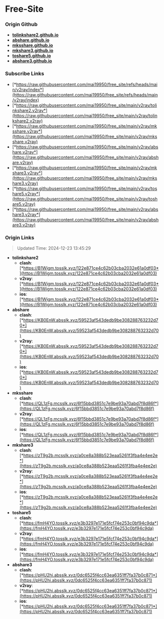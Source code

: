 # Free-Site

### Origin Github

- [**tolinkshare2.github.io**](https://github.com/tolinkshare2/tolinkshare2.github.io)
- [**abshare.github.io**](https://github.com/abshare/abshare.github.io)
- [**mksshare.github.io**](https://github.com/mksshare/mksshare.github.io)
- [**mkshare3.github.io**](https://github.com/mkshare3/mkshare3.github.io)
- [**toshare5.github.io**](https://github.com/toshare5/toshare5.github.io)
- [**abshare3.github.io**](https://github.com/abshare3/abshare3.github.io)

### Subscribe Links

- [*https://raw.githubusercontent.com/mai19950/free_site/refs/heads/main/v2ray/index*](https://raw.githubusercontent.com/mai19950/free_site/refs/heads/main/v2ray/index)
- [*https://raw.githubusercontent.com/mai19950/free_site/main/v2ray/tolinkshare2.v2ray*](https://raw.githubusercontent.com/mai19950/free_site/main/v2ray/tolinkshare2.v2ray)
- [*https://raw.githubusercontent.com/mai19950/free_site/main/v2ray/mksshare.v2ray*](https://raw.githubusercontent.com/mai19950/free_site/main/v2ray/mksshare.v2ray)
- [*https://raw.githubusercontent.com/mai19950/free_site/main/v2ray/abshare.v2ray*](https://raw.githubusercontent.com/mai19950/free_site/main/v2ray/abshare.v2ray)
- [*https://raw.githubusercontent.com/mai19950/free_site/main/v2ray/mkshare3.v2ray*](https://raw.githubusercontent.com/mai19950/free_site/main/v2ray/mkshare3.v2ray)
- [*https://raw.githubusercontent.com/mai19950/free_site/main/v2ray/toshare5.v2ray*](https://raw.githubusercontent.com/mai19950/free_site/main/v2ray/toshare5.v2ray)
- [*https://raw.githubusercontent.com/mai19950/free_site/main/v2ray/abshare3.v2ray*](https://raw.githubusercontent.com/mai19950/free_site/main/v2ray/abshare3.v2ray)

### Origin Links

> Updated Time: 2024-12-23 13:45:29

- **tolinkshare2**
  - **clash**: [*https://B1Wigm.tosslk.xyz/122e871ce4c62b03cba2032e61a0df03*](https://B1Wigm.tosslk.xyz/122e871ce4c62b03cba2032e61a0df03)
  - **v2ray**: [*https://B1Wigm.tosslk.xyz/122e871ce4c62b03cba2032e61a0df03*](https://B1Wigm.tosslk.xyz/122e871ce4c62b03cba2032e61a0df03)
  - **ios**: [*https://B1Wigm.tosslk.xyz/122e871ce4c62b03cba2032e61a0df03*](https://B1Wigm.tosslk.xyz/122e871ce4c62b03cba2032e61a0df03)
- **abshare**
  - **clash**: [*https://KB0EnW.absslk.xyz/59523af543dedb9be308288763232d70*](https://KB0EnW.absslk.xyz/59523af543dedb9be308288763232d70)
  - **v2ray**: [*https://KB0EnW.absslk.xyz/59523af543dedb9be308288763232d70*](https://KB0EnW.absslk.xyz/59523af543dedb9be308288763232d70)
  - **ios**: [*https://KB0EnW.absslk.xyz/59523af543dedb9be308288763232d70*](https://KB0EnW.absslk.xyz/59523af543dedb9be308288763232d70)
- **mksshare**
  - **clash**: [*https://QL1zFg.mcsslk.xyz/6f15bbd3851c7e9be93a70abd7f8d86f*](https://QL1zFg.mcsslk.xyz/6f15bbd3851c7e9be93a70abd7f8d86f)
  - **v2ray**: [*https://QL1zFg.mcsslk.xyz/6f15bbd3851c7e9be93a70abd7f8d86f*](https://QL1zFg.mcsslk.xyz/6f15bbd3851c7e9be93a70abd7f8d86f)
  - **ios**: [*https://QL1zFg.mcsslk.xyz/6f15bbd3851c7e9be93a70abd7f8d86f*](https://QL1zFg.mcsslk.xyz/6f15bbd3851c7e9be93a70abd7f8d86f)
- **mkshare3**
  - **clash**: [*https://zT9g2b.mcsslk.xyz/a0ce8a388b523eaa5261f3fba4e4ee2e*](https://zT9g2b.mcsslk.xyz/a0ce8a388b523eaa5261f3fba4e4ee2e)
  - **v2ray**: [*https://zT9g2b.mcsslk.xyz/a0ce8a388b523eaa5261f3fba4e4ee2e*](https://zT9g2b.mcsslk.xyz/a0ce8a388b523eaa5261f3fba4e4ee2e)
  - **ios**: [*https://zT9g2b.mcsslk.xyz/a0ce8a388b523eaa5261f3fba4e4ee2e*](https://zT9g2b.mcsslk.xyz/a0ce8a388b523eaa5261f3fba4e4ee2e)
- **toshare5**
  - **clash**: [*https://fmH4YO.tosslk.xyz/e3b3297e171e5fcf74e253c0bf94c9da*](https://fmH4YO.tosslk.xyz/e3b3297e171e5fcf74e253c0bf94c9da)
  - **v2ray**: [*https://fmH4YO.tosslk.xyz/e3b3297e171e5fcf74e253c0bf94c9da*](https://fmH4YO.tosslk.xyz/e3b3297e171e5fcf74e253c0bf94c9da)
  - **ios**: [*https://fmH4YO.tosslk.xyz/e3b3297e171e5fcf74e253c0bf94c9da*](https://fmH4YO.tosslk.xyz/e3b3297e171e5fcf74e253c0bf94c9da)
- **abshare3**
  - **clash**: [*https://pHU2hi.absslk.xyz/0dc6525f4cc63ea6351ff7fa37b0c871*](https://pHU2hi.absslk.xyz/0dc6525f4cc63ea6351ff7fa37b0c871)
  - **v2ray**: [*https://pHU2hi.absslk.xyz/0dc6525f4cc63ea6351ff7fa37b0c871*](https://pHU2hi.absslk.xyz/0dc6525f4cc63ea6351ff7fa37b0c871)
  - **ios**: [*https://pHU2hi.absslk.xyz/0dc6525f4cc63ea6351ff7fa37b0c871*](https://pHU2hi.absslk.xyz/0dc6525f4cc63ea6351ff7fa37b0c871)
